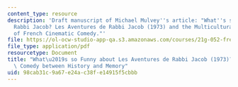 ```yaml
---
content_type: resource
description: 'Draft manuscript of Michael Mulvey''s article: "What''s so Funny about
  Rabbi Jacob? Les Aventures de Rabbi Jacob (1973) and the Multicultural Politics
  of French Cinematic Comedy."'
file: https://ol-ocw-studio-app-qa.s3.amazonaws.com/courses/21g-052-french-film-classics-spring-2015/98cab31c9a67e24ac38fe14915f5cbbb_MIT21G_052S15_RabbiJacob.pdf
file_type: application/pdf
resourcetype: Document
title: "What\u2019s so Funny about Les Aventures de Rabbi Jacob (1973)?: A Cinematic\
  \ Comedy between History and Memory"
uid: 98cab31c-9a67-e24a-c38f-e14915f5cbbb
---
```

